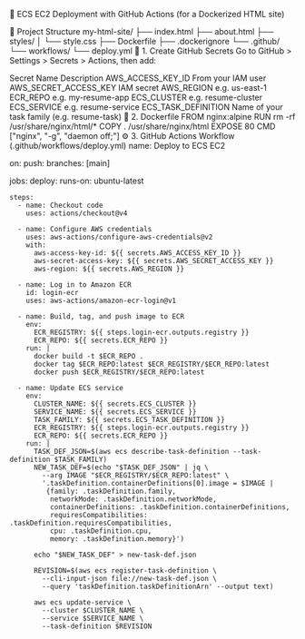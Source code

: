 🚀 ECS EC2 Deployment with GitHub Actions (for a Dockerized HTML site)

📁 Project Structure
my-html-site/
├── index.html
├── about.html
├── styles/
│   └── style.css
├── Dockerfile
├── .dockerignore
└── .github/
    └── workflows/
        └── deploy.yml
🔐 1. Create GitHub Secrets
Go to GitHub > Settings > Secrets > Actions, then add:

Secret Name	Description
AWS_ACCESS_KEY_ID	From your IAM user
AWS_SECRET_ACCESS_KEY	IAM secret
AWS_REGION	e.g. us-east-1
ECR_REPO	e.g. my-resume-app
ECS_CLUSTER	e.g. resume-cluster
ECS_SERVICE	e.g. resume-service
ECS_TASK_DEFINITION	Name of your task family (e.g. resume-task)
🧱 2. Dockerfile
FROM nginx:alpine
RUN rm -rf /usr/share/nginx/html/*
COPY . /usr/share/nginx/html
EXPOSE 80
CMD ["nginx", "-g", "daemon off;"]
⚙️ 3. GitHub Actions Workflow (.github/workflows/deploy.yml)
name: Deploy to ECS EC2

on:
  push:
    branches: [main]

jobs:
  deploy:
    runs-on: ubuntu-latest

    steps:
      - name: Checkout code
        uses: actions/checkout@v4

      - name: Configure AWS credentials
        uses: aws-actions/configure-aws-credentials@v2
        with:
          aws-access-key-id: ${{ secrets.AWS_ACCESS_KEY_ID }}
          aws-secret-access-key: ${{ secrets.AWS_SECRET_ACCESS_KEY }}
          aws-region: ${{ secrets.AWS_REGION }}

      - name: Log in to Amazon ECR
        id: login-ecr
        uses: aws-actions/amazon-ecr-login@v1

      - name: Build, tag, and push image to ECR
        env:
          ECR_REGISTRY: ${{ steps.login-ecr.outputs.registry }}
          ECR_REPO: ${{ secrets.ECR_REPO }}
        run: |
          docker build -t $ECR_REPO .
          docker tag $ECR_REPO:latest $ECR_REGISTRY/$ECR_REPO:latest
          docker push $ECR_REGISTRY/$ECR_REPO:latest

      - name: Update ECS service
        env:
          CLUSTER_NAME: ${{ secrets.ECS_CLUSTER }}
          SERVICE_NAME: ${{ secrets.ECS_SERVICE }}
          TASK_FAMILY: ${{ secrets.ECS_TASK_DEFINITION }}
          ECR_REGISTRY: ${{ steps.login-ecr.outputs.registry }}
          ECR_REPO: ${{ secrets.ECR_REPO }}
        run: |
          TASK_DEF_JSON=$(aws ecs describe-task-definition --task-definition $TASK_FAMILY)
          NEW_TASK_DEF=$(echo "$TASK_DEF_JSON" | jq \
            --arg IMAGE "$ECR_REGISTRY/$ECR_REPO:latest" \
            '.taskDefinition.containerDefinitions[0].image = $IMAGE |
             {family: .taskDefinition.family,
              networkMode: .taskDefinition.networkMode,
              containerDefinitions: .taskDefinition.containerDefinitions,
              requiresCompatibilities: .taskDefinition.requiresCompatibilities,
              cpu: .taskDefinition.cpu,
              memory: .taskDefinition.memory}')

          echo "$NEW_TASK_DEF" > new-task-def.json

          REVISION=$(aws ecs register-task-definition \
            --cli-input-json file://new-task-def.json \
            --query 'taskDefinition.taskDefinitionArn' --output text)

          aws ecs update-service \
            --cluster $CLUSTER_NAME \
            --service $SERVICE_NAME \
            --task-definition $REVISION
